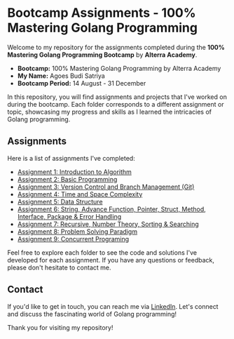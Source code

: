# Bootcamp Assignments - 100% Mastering Golang Programming

Welcome to my repository for the assignments completed during the **100% Mastering Golang Programming Bootcamp** by **Alterra Academy**.

- **Bootcamp:** 100% Mastering Golang Programming by Alterra Academy
- **My Name:** Agoes Budi Satriya
- **Bootcamp Period:** 14 August - 31 December

In this repository, you will find assignments and projects that I've worked on during the bootcamp. Each folder corresponds to a different assignment or topic, showcasing my progress and skills as I learned the intricacies of Golang programming.

## Assignments

Here is a list of assignments I've completed:

- [Assignment 1: Introduction to Algorithm](/01_Introduction_to_Algorithm/README.md)
- [Assignment 2: Basic Programming](/02_Basic_Programming/README.md)
- [Assignment 3: Version Control and Branch Management (Git)](03_Version_Control_and_Branch_Management_(Git)/README.md)
- [Assignment 4: Time and Space Complexity](04_Time_and_Space_Complexity/README.md)
- [Assignment 5: Data Structure](05_Data_Structure/README.md)
- [Assignment 6: String, Advance Function, Pointer, Struct, Method, Interface, Package & Error Handling](06_String_Advance_Function_Pointer_Struct_Method_Interface_Package_Error_Handling/README.md)
- [Assignment 7: Recursive, Number Theory, Sorting & Searching](07_Recursive_Number_Theory_Sorting_Searching/README.md)
- [Assignment 8: Problem Solving Paradigm](08_Problem_Solving_Paradigm/README.md)
- [Assignment 9: Concurrent Programing](09_Concurrent_Programing/README.md)

Feel free to explore each folder to see the code and solutions I've developed for each assignment. If you have any questions or feedback, please don't hesitate to contact me.

## Contact

If you'd like to get in touch, you can reach me via [LinkedIn](https://www.linkedin.com/in/aszaychik/). Let's connect and discuss the fascinating world of Golang programming!

Thank you for visiting my repository!
